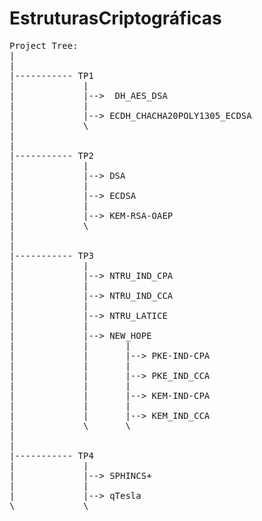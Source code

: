 # EstruturasCriptográficas

<pre>
Project Tree:  
|  
|  
|----------- TP1  
|             |  
|             |-->  DH_AES_DSA  
|             |  
|             |--> ECDH_CHACHA20POLY1305_ECDSA  
|             \  
|               
|               
|----------- TP2  
|             |  
|             |--> DSA  
|             |  
|             |--> ECDSA  
|             |  
|             |--> KEM-RSA-OAEP  
|             \  
|               
|               
|----------- TP3  
|             |  
|             |--> NTRU_IND_CPA  
|             |  
|             |--> NTRU_IND_CCA    
|             |  
|             |--> NTRU_LATICE  
|             |  
|             |--> NEW_HOPE  
|             |       |  
|             |       |--> PKE-IND-CPA  
|             |       |  
|             |       |--> PKE_IND_CCA  
|             |       |  
|             |       |--> KEM-IND-CPA  
|             |       |  
|             |       |--> KEM_IND_CCA  
|             \       \  
|  
|  
|----------- TP4  
|             |  
|             |--> SPHINCS+  
|             |  
|             |--> qTesla  
\             \  
</pre>

